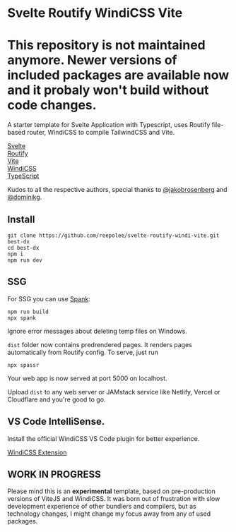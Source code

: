 # Svelte Routify WindiCSS Vite


# This repository is not maintained anymore. Newer versions of included packages are available now and it probaly won't build without code changes.


A starter template for Svelte Application with Typescript, uses Routify file-based router, WindiCSS to compile TailwindCSS and Vite.

[Svelte](https://svelte.dev)  
[Routify](https://routify.dev)  
[Vite](https://vitejs.dev)  
[WindiCSS](https://windicss.org/)  
[TypeScript](https://www.typescriptlang.org)

Kudos to all the respective authors, special thanks to [@jakobrosenberg](https://github.com/jakobrosenberg) and [@dominikg](https://github.com/dominikg).

## Install

```
git clone https://github.com/reepolee/svelte-routify-windi-vite.git best-dx
cd best-dx
npm i
npm run dev
```

## SSG

For SSG you can use [Spank](https://github.com/roxiness/spank):

```
npm run build
npx spank
```

Ignore error messages about deleting temp files on Windows.

`dist` folder now contains predrendered pages. It renders pages automatically from Routify config. To serve, just run

```
npx spassr
```

Your web app is now served at port 5000 on localhost.

Upload `dist` to any web server or JAMstack service like Netlify, Vercel or Cloudflare and you're good to go.

## VS Code IntelliSense.

Install the official WindiCSS VS Code plugin for better experience.

[WindiCSS Extension](https://marketplace.visualstudio.com/items?itemName=voorjaar.windicss-intellisense)

## WORK IN PROGRESS

Please mind this is an **experimental** template, based on pre-production versions of ViteJS and WindiCSS. It was born out of frustration with slow development experience of other bundlers and compilers, but as technology changes, I might change my focus away from any of used packages.
